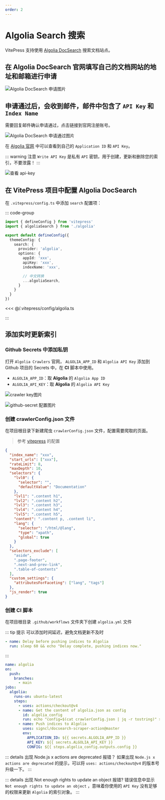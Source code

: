 ```yaml
---
order: 2
---
```


# Algolia Search 搜索

VitePress 支持使用 [Algolia DocSearch](https://docsearch.algolia.com/docs/what-is-docsearch/) 搜索文档站点。

## 在 Algolia DocSearch 官网填写自己的文档网站的地址和邮箱进行申请

![Algolia DocSearch 申请图片](/algolia/apply.png)

## 申请通过后，会收到邮件，邮件中包含了 `API Key` 和 `Index Name`

需要回复邮件确认申请通过，点击链接到官网注册账号。

![Algolia DocSearch 申请通过图片](/algolia/apply-reply.png)

在 [Algolia 官网](https://dashboard.algolia.com/) 中可以查看到自己的 `Application ID` 和 `API Key`。

::: warning 注意
`Write API Key` 是私有 `API` 密钥，用于创建，更新和删除您的索引，不要泄露！
:::

![查看 api-key ](/algolia/api-key.png)

## 在 VitePress 项目中配置 Algolia DocSearch

在 `.vitepress/config.ts` 中添加 `search` 配置项：

::: code-group

```ts [config.ts]
import { defineConfig } from 'vitepress'
import { algoliaSearch } from './algolia'

export default defineConfig({
  themeConfig: {
    search: {
      provider: 'algolia',
      options: {
        appId: 'xxx',
        apiKey: 'xxx',
        indexName: 'xxx',

        // 中文转换
        ...algoliaSearch,
      }
    }
  }
})
```

<<< @/.vitepress/config/algolia.ts

:::

## 添加实时更新索引

### Github Secrets 中添加私钥

打开 `Algolia Crawlers` 官网， `ALGOLIA_APP_ID` 和 `Algolia API Key` 添加到 Github 项目的 Secrets 中，在 **CI** 脚本中使用。

- `ALGOLIA_APP_ID`：取 **Algolia** 的 `Algolia App ID`
- `ALGOLIA_API_KEY`：取 **Algolia** 的 `Algolia API Key`

![crawler key图片](/algolia/crawler.png)

![github-secret 配置图片](/algolia/github-secret.png)

### 创建 crawlerConfig.json 文件

在项目根目录下新建爬虫 `crawlerConfig.json` 文件，配置需要爬取的页面。

> 参考 [vitepress](https://vitepress.dev/zh/reference/default-theme-search#crawler-config) 的配置

```json
{
  "index_name": "xxx",
  "start_urls": ["xxx"],
  "rateLimit": 8,
  "maxDepth": 10,
  "selectors": {
    "lvl0": {
      "selector": "",
      "defaultValue": "Documentation"
    },
    "lvl1": ".content h1",
    "lvl2": ".content h2",
    "lvl3": ".content h3",
    "lvl4": ".content h4",
    "lvl5": ".content h5",
    "content": ".content p, .content li",
    "lang": {
      "selector": "/html/@lang",
      "type": "xpath",
      "global": true
    }
  },
  "selectors_exclude": [
    "aside",
    ".page-footer",
    ".next-and-prev-link",
    ".table-of-contents"
  ],
  "custom_settings": {
    "attributesForFaceting": ["lang", "tags"]
  },
  "js_render": true
}
```

### 创建 CI 脚本

在项目根目录 `.github/workflows` 文件夹下创建 `algolia.yml` 文件

::: tip 提示
可以添加时间延迟，避免文档更新不及时

```yml
- name: Delay before pushing indices to Algolia
  run: sleep 60 && echo "Delay complete, pushing indices now."
```

:::

```yml
name: algolia
on:
  push:
    branches:
      - main
jobs:
  algolia:
    runs-on: ubuntu-latest
    steps:
      - uses: actions/checkout@v4
      - name: Get the content of algolia.json as config
        id: algolia_config
        run: echo "config=$(cat crawlerConfig.json | jq -r tostring)" >> $GITHUB_OUTPUT
      - name: Push indices to Algolia
        uses: signcl/docsearch-scraper-action@master
        env:
          APPLICATION_ID: ${{ secrets.ALGOLIA_APP_ID }}
          API_KEY: ${{ secrets.ALGOLIA_API_KEY }}
          CONFIG: ${{ steps.algolia_config.outputs.config }}
```

::: details 出现 Node.js x actions are deprecated 报错？
如果出现 `Node.js x actions are deprecated` 的提示，可以将 `uses: actions/checkout@v4` 的版本号升级一下。
:::

::: details 出现 Not enough rights to update an object 报错?
错误信息中显示 `Not enough rights to update an object` ，意味着你使用的 `API Key` 没有足够的权限来更新 `Algolia` 的索引对象。
:::
